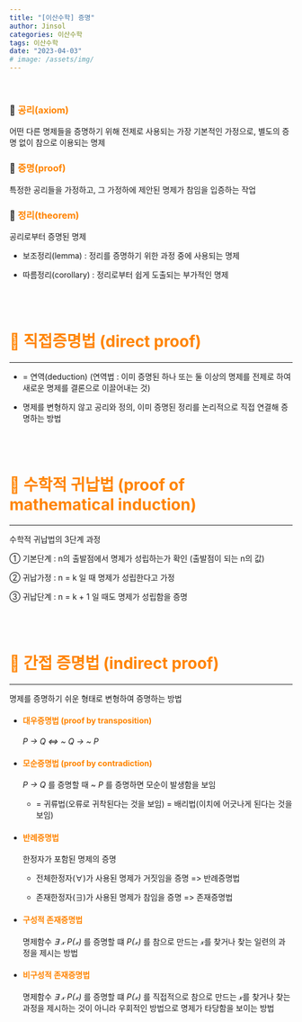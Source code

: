 ```yaml
---
title: "[이산수학] 증명"
author: Jinsol
categories: 이산수학
tags: 이산수학
date: "2023-04-03"
# image: /assets/img/
---
```


<br>

### 🌱 <span style="color:#FF8400">공리(axiom)</span>

어떤 다른 명제들을 증명하기 위해 전제로 사용되는 가장 기본적인 가정으로, 별도의 증명 없이 참으로 이용되는 명제

### 🌱 <span style="color:#FF8400">증명(proof)</span>

특정한 공리들을 가정하고, 그 가정하에 제안된 명제가 참임을 입증하는 작업

### 🌱 <span style="color:#FF8400">정리(theorem)</span>

공리로부터 증명된 명제

- 보조정리(lemma) : 정리를 증명하기 위한 과정 중에 사용되는 명제

- 따름정리(corollary) : 정리로부터 쉽게 도출되는 부가적인 명제

<br>
<br>

# **<span style="color:#FF8400">🍋 직접증명법 (direct proof)</span>**

<hr>

- = 연역(deduction) (연역법 : 이미 증명된 하나 또는 둘 이상의 명제를 전제로 하여 새로운 명제를 결론으로 이끌어내는 것)

- 명제를 변형하지 않고 공리와 정의, 이미 증명된 정리를 논리적으로 직접 연결해 증명하는 방법

<br>
<br>

# **<span style="color:#FF8400">🍋 수학적 귀납법 (proof of mathematical induction)</span>**

<hr>

수학적 귀납법의 3단계 과정

① 기본단계 : n의 출발점에서 명제가 성립하는가 확인 (출발점이 되는 n의 값)

② 귀납가정 : n = k 일 때 명제가 성립한다고 가정

③ 귀납단계 : n = k + 1 일 때도 명제가 성립함을 증명

<br>
<br>

# **<span style="color:#FF8400">🍋 간접 증명법 (indirect proof)</span>**

<hr>

명제를 증명하기 쉬운 형태로 변형하여 증명하는 방법

- #### <span style="color:#FF8400">대우증명법 (proof by transposition)</span>

    _P → Q ⇔ ~ Q → ~ P_

- #### <span style="color:#FF8400">모순증명법 (proof by contradiction)</span>

    _P → Q_ 를 증명할 때 _~ P_ 를 증명하면 모순이 발생함을 보임

    - = 귀류법(오류로 귀착된다는 것을 보임) = 배리법(이치에 어긋나게 된다는 것을 보임)

- #### <span style="color:#FF8400">반례증명법</span>

    한정자가 포함된 명제의 증명

    - 전체한정자(∀)가 사용된 명제가 거짓임을 증명 => 반례증명법

    - 존재한정자(∃)가 사용된 명제가 참임을 증명 => 존재증명법

- #### <span style="color:#FF8400">구성적 존재증명법</span>

    명제함수 _∃ 𝓍 P(𝓍)_ 를 증명할 떄 _P(𝓍)_ 를 참으로 만드는 𝓍를 찾거나 찾는 일련의 과정을 제시는 방법

- #### <span style="color:#FF8400">비구성적 존재증명법</span>

    명제함수 _∃ 𝓍 P(𝓍)_ 를 증명할 떄 _P(𝓍)_ 를 직접적으로 참으로 만드는 𝓍를 찾거나 찾는 과정을 제시하는 것이 아니라 우회적인 방법으로 명제가 타당함을 보이는 방법